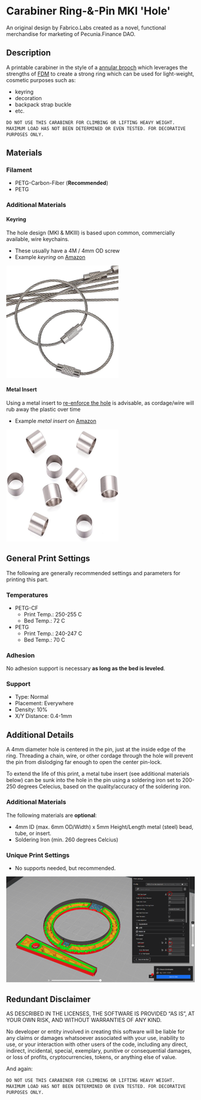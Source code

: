 # Carabiner Ring-&-Pin MKI 'Hole'

An original design by Fabrico.Labs created as a novel, functional merchandise for marketing of Pecunia.Finance DAO.

## Description

A printable carabiner in the style of a [annular brooch](https://en.wikipedia.org/wiki/Brooch) which leverages the strengths of [FDM](https://de.wikipedia.org/wiki/Fused_Deposition_Modeling) to create a strong ring which can be used for light-weight, cosmetic purposes such as:

- keyring
- decoration
- backpack strap buckle
- etc.

```
DO NOT USE THIS CARABINER FOR CLIMBING OR LIFTING HEAVY WEIGHT. MAXIMUM LOAD HAS NOT BEEN DETERMINED OR EVEN TESTED. FOR DECORATIVE PURPOSES ONLY.
```

## Materials

### Filament

- PETG-Carbon-Fiber (**Recommended**)
- PETG

### Additional Materials

#### Keyring

The hole design (MKI & MKIII) is based upon common, commercially available, wire keychains.

- These usually have a 4M / 4mm OD screw
- Example _keyring_ on [Amazon](https://www.amazon.com/Pawfly-Keychain-Stainless-Outdoor-Hiking/dp/B07FY6M1JZ/ref=sr_1_5?crid=XAH9F4YLXHCF&keywords=wire%2Bkeychain&qid=1703327050&sprefix=wire%2Bkeychain%2Caps%2C205&sr=8-5&th=1)

<img src="/Carabiner_Ring-and-Pin/imgs/keyring.jpg" alt="Metal Wire Keychain Example Image" style="height: 300px; width:300px;"/>

#### Metal Insert

Using a metal insert to [re-enforce the hole](#mki-hole) is advisable, as cordage/wire will rub away the plastic over time

- Example _metal insert_ on [Amazon](https://www.amazon.com/Fashewelry-Stainless-Corrugated-Bracelet-Necklace/dp/B085ZBBSTS/ref=sr_1_15?crid=2W7JNNAJ9RSQS&keywords=steel%2Bbead%2B5mm&qid=1703327471&sprefix=steel%2Bbead%2B5mm%2Caps%2C160&sr=8-15&th=1)

<img src="/Carabiner_Ring-and-Pin/imgs/metalinsert.jpg" alt="Metal Insert Example Image" style="height: 300px; width:300px;"/>

## General Print Settings

The following are generally recommended settings and parameters for printing this part.

### Temperatures

- PETG-CF
  - Print Temp.: 250-255 C
  - Bed Temp.: 72 C
- PETG
  - Print Temp.: 240-247 C
  - Bed Temp.: 70 C

### Adhesion

No adhesion support is necessary **as long as the bed is leveled**.

### Support

- Type: Normal
- Placement: Everywhere
- Density: 10%
- X/Y Distance: 0.4-1mm

## Additional Details

A 4mm diameter hole is centered in the pin, just at the inside edge of the ring. Threading a chain, wire, or other cordage through the hole will prevent the pin from dislodging far enough to open the center pin-lock.

To extend the life of this print, a metal tube insert (see additional materials below) can be sunk into the hole in the pin using a soldering iron set to 200-250 degrees Celecius, based on the quality/accuracy of the soldering iron.

### Additional Materials

The following materials are **optional**:

- 4mm ID (max. 6mm OD/Width) x 5mm Height/Length metal (steel) bead, tube, or insert.
- Soldering Iron (min. 260 degrees Celcius)

### Unique Print Settings

- No supports needed, but recommended.

<img src="cura_hole-print.PNG" alt="Metal Insert Example Image" style="width:800px"/>

## Redundant Disclaimer

AS DESCRIBED IN THE LICENSES, THE SOFTWARE IS PROVIDED “AS IS”, AT YOUR OWN RISK, AND WITHOUT WARRANTIES OF ANY KIND.

No developer or entity involved in creating this software will be liable for any claims or damages whatsoever associated with your use, inability to use, or your interaction with other users of the code, including any direct, indirect, incidental, special, exemplary, punitive or consequential damages, or loss of profits, cryptocurrencies, tokens, or anything else of value.

And again:

```
DO NOT USE THIS CARABINER FOR CLIMBING OR LIFTING HEAVY WEIGHT. MAXIMUM LOAD HAS NOT BEEN DETERMINED OR EVEN TESTED. FOR DECORATIVE PURPOSES ONLY.
```
